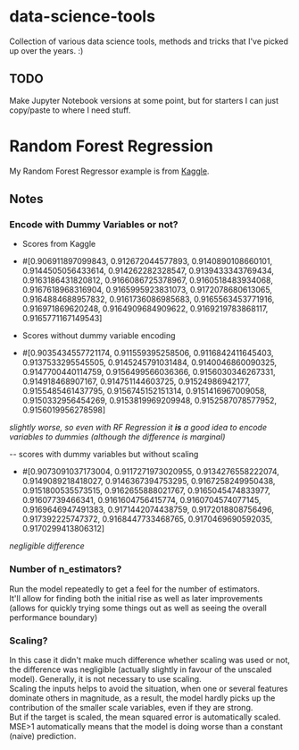 # data-science-tools
Collection of various data science tools, methods and tricks that I've picked up over the years. :)

## TODO
Make Jupyter Notebook versions at some point, but for starters I can just copy/paste to where I need stuff.

# Random Forest Regression
My Random Forest Regressor example is from [Kaggle](https://www.kaggle.com/nsrose7224/random-forest-regressor-accuracy-0-91).  

## Notes
### Encode with Dummy Variables or not?
- Scores from Kaggle
- #[0.906911897099843, 0.912672044577893, 0.9140890108660101, 0.9144505056433614, 0.914262282328547, 0.9139433343769434, 0.9163186431820812, 0.9166086725378967, 0.9160518483934068, 0.9167618968316904, 0.9165995923831073, 0.9172078680613065, 0.9164884688957832, 0.9161736086985683, 0.9165563453771916, 0.916971869620248, 0.9164909684909622, 0.9169219783868117, 0.9165771167149543]

- Scores without dummy variable encoding
- #[0.9035434557721174, 0.911559395258506, 0.9116842411645403, 0.9137533295545505, 0.9145245791031484, 0.9140046860090325, 0.9147700440114759, 0.9156499566036366, 0.9156030346267331, 0.914918468907167, 0.914751144603725, 0.91524986942177, 0.9155485461437795, 0.9156745152151314, 0.9151416967009058, 0.9150332956454269, 0.9153819969209948, 0.9152587078577952, 0.9156019956278598]

*slightly worse, so even with RF Regression it **is** a good idea to encode variables to dummies (although the difference is marginal)*

-- scores with dummy variables but without scaling
- #[0.9073091037173004, 0.9117271973020955, 0.9134276558222074, 0.9149089218418027, 0.9146367394753295, 0.9167258249950438, 0.9151800535573515, 0.9162655888021767, 0.9165045474833977, 0.91607739466341, 0.9161604756415774, 0.9160704574077145, 0.9169646947491383, 0.9171442074438759, 0.9172018808756496, 0.917392225747372, 0.9168447733468765, 0.9170469690592035, 0.9170299413806312]

*negligible difference*

### Number of n_estimators?
Run the model repeatedly to get a feel for the number of estimators.  
It'll allow for finding both the initial rise as well as later improvements (allows for quickly trying some things out as well as seeing the overall performance boundary)

### Scaling?
In this case it didn't make much difference whether scaling was used or not, the difference was negligible (actually slightly in favour of the unscaled model).
Generally, it is not necessary to use scaling.  
Scaling the inputs helps to avoid the situation, when one or several features dominate others in magnitude, as a result, the model hardly picks up the contribution of the smaller scale variables, even if they are strong.  
But if the target is scaled, the mean squared error is automatically scaled.  
MSE>1 automatically means that the model is doing worse than a constant (naive) prediction.
